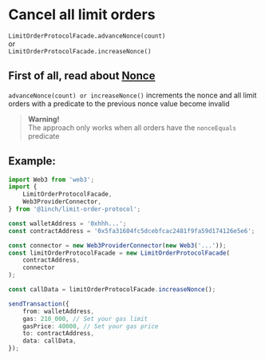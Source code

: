 # Cancel all limit orders

`LimitOrderProtocolFacade.advanceNonce(count)`  
or  
`LimitOrderProtocolFacade.increaseNonce()`

## First of all, read about [Nonce](#nonce)

`advanceNonce(count) or increaseNonce()` increments the nonce and all limit orders with a predicate to the previous nonce value become invalid

> **Warning!**  
> The approach only works when all orders have the `nonceEquals` predicate

## Example:

```typescript
import Web3 from 'web3';
import {
    LimitOrderProtocolFacade,
    Web3ProviderConnector,
} from '@1inch/limit-order-protocol';

const walletAddress = '0xhhh...';
const contractAddress = '0x5fa31604fc5dcebfcac2481f9fa59d174126e5e6';

const connector = new Web3ProviderConnector(new Web3('...'));
const limitOrderProtocolFacade = new LimitOrderProtocolFacade(
    contractAddress,
    connector
);

const callData = limitOrderProtocolFacade.increaseNonce();

sendTransaction({
    from: walletAddress,
    gas: 210_000, // Set your gas limit
    gasPrice: 40000, // Set your gas price
    to: contractAddress,
    data: callData,
});
```
